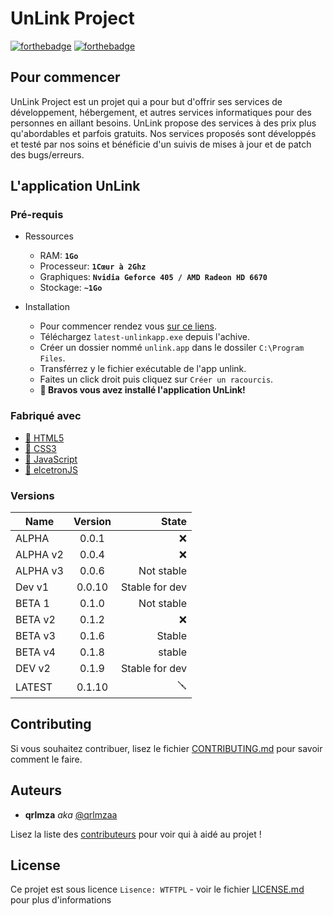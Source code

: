 # UnLink Project

[![forthebadge](http://forthebadge.com/images/badges/built-with-love.svg)]()  [![forthebadge](http://forthebadge.com/images/badges/powered-by-electricity.svg)]()

## Pour commencer

UnLink Project est un projet qui a pour but d'offrir ses services de développement, hébergement, et autres services informatiques pour des personnes en aillant besoins. UnLink propose des services à des prix plus qu'abordables et parfois gratuits. Nos services proposés sont développés et testé par nos soins et bénéficie d'un suivis de mises à jour et de patch des bugs/erreurs.

## L'application UnLink 
### Pré-requis

- Ressources
  - RAM: **`1Go`**
  - Processeur: **`1Cœur à 2Ghz`**
  - Graphiques: **`Nvidia Geforce 405 / AMD Radeon HD 6670`**
  - Stockage: **`~1Go`**
  
- Installation
  - Pour commencer rendez vous [sur ce liens](https://github.com/qrlmzaa/unlink/app/).
  - Téléchargez `latest-unlinkapp.exe` depuis l'achive.
  - Créer un dossier nommé `unlink.app` dans le dossiler `C:\Program Files`.
  - Transférrez y le fichier exécutable de l'app unlink.
  - Faites un click droit puis cliquez sur `Créer un racourcis`.
  - **🎉 Bravos vous avez installé l'application UnLink!**

### Fabriqué avec

* [🧪 HTML5](http://devdocs.io/html)
* [🧪 CSS3](https://devdocs.io/css)
* [🧪 JavaScript](https://devdocs.io/javascript)
* [🧪 elcetronJS](https://www.electronjs.org/)

### Versions
| Name | Version | State | 
|-|:--:|-:| 
| ALPHA | 0.0.1 | :x: |
| ALPHA v2 | 0.0.4 | :x: |
| ALPHA v3 | 0.0.6 | Not stable |
| Dev v1 | 0.0.10 | Stable for dev |
| BETA 1 | 0.1.0 | Not stable |
| BETA v2 | 0.1.2 | :x: |
| BETA v3 | 0.1.6 | Stable |
| BETA v4 | 0.1.8 | stable |
| DEV v2 | 0.1.9 | Stable for dev |
| LATEST | 0.1.10 | 🪛 |


## Contributing

Si vous souhaitez contribuer, lisez le fichier [CONTRIBUTING.md](https://github.com/qrlmzaa/unlink/contributing.md) pour savoir comment le faire.

## Auteurs
* **qrlmza** _aka_ [@qrlmzaa](https://github.com/qrlmzaa)

Lisez la liste des [contributeurs](https://github.com/qrlmzaa/unlink/contributors) pour voir qui à aidé au projet !

## License

Ce projet est sous licence ``Lisence: WTFTPL`` - voir le fichier [LICENSE.md](https://github.com/qrlmzaa/unlink/LICENSE.md) pour plus d'informations

